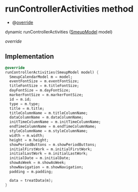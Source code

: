 


# runControllerActivities method







- @[override](https://api.flutter.dev/flutter/dart-core/override-constant.html)

dynamic runControllerActivities
([SmeupModel](../../smeup_models_widgets_smeup_model/SmeupModel-class.md) model)

_override_






## Implementation

```dart
@override
runControllerActivities(SmeupModel model) {
  SmeupCalendarModel m = model;
  eventFontSize = m.eventFontSize;
  titleFontSize = m.titleFontSize;
  dayFontSize = m.dayFontSize;
  markerFontSize = m.markerFontSize;
  id = m.id;
  type = m.type;
  title = m.title;
  titleColumnName = m.titleColumnName;
  dataColumnName = m.dataColumnName;
  initTimeColumnName = m.initTimeColumnName;
  endTimeColumnName = m.endTimeColumnName;
  styleColumnName = m.styleColumnName;
  width = m.width;
  height = m.height;
  showPeriodButtons = m.showPeriodButtons;
  initialFirstWork = m.initialFirstWork;
  initialLastWork = m.initialLastWork;
  initialDate = m.initialDate;
  showAsWeek = m.showAsWeek;
  showNavigation = m.showNavigation;
  padding = m.padding;

  data = treatData(m);
}
```







